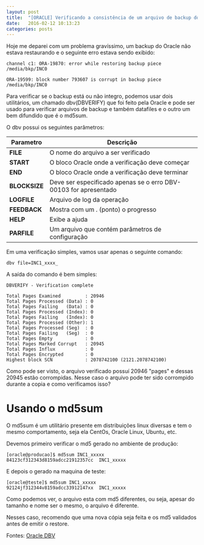 ```yaml
---
layout: post
title:  "[ORACLE] Verificando a consistência de um arquivo de backup do RMAN"
date:   2016-02-12 10:13:23 
categories: posts
---
```


Hoje me deparei com um problema gravíssimo, um backup do Oracle não estava restaurando e o seguinte erro estava sendo exibido:

```shell
channel c1: ORA-19870: error while restoring backup piece /media/bkp/INC0

ORA-19599: block number 793607 is corrupt in backup piece /media/bkp/INC0
```

Para verificar se o backup está ou não integro, podemos usar dois utilitários, um chamado dbv(DBVERIFY) que foi feito pela Oracle e pode ser usado para verificar arquivos de backup e também datafiles e o outro um bem difundido que é o md5sum.

O dbv possui os seguintes parâmetros: 

|  Parametro | Descrição  |
| ------------ | ------------ |
|  **FILE**  |   O nome do arquivo a ser verificado |
|  **START** | O bloco Oracle onde a verificação deve começar  |
|  **END** |  O bloco Oracle onde a verificação deve terminar |
|  **BLOCKSIZE** | Deve ser especificado apenas se o erro DBV-00103 for apresentado  |
|  **LOGFILE** |  Arquivo de log da operação  |
|  **FEEDBACK** | Mostra com um . (ponto) o progresso  |
|  **HELP** |  Exibe a ajuda |
|  **PARFILE** | Um arquivo que contém parâmetros de configuração   |

Em uma verificação simples, vamos usar apenas o seguinte comando:

`dbv file=INC1_xxxx_ `

A saída do comando é bem simples:

```shell
DBVERIFY - Verification complete

Total Pages Examined         : 20946
Total Pages Processed (Data) : 0
Total Pages Failing   (Data) : 0
Total Pages Processed (Index): 0
Total Pages Failing   (Index): 0
Total Pages Processed (Other): 1
Total Pages Processed (Seg)  : 0
Total Pages Failing   (Seg)  : 0
Total Pages Empty            : 0
Total Pages Marked Corrupt   : 20945
Total Pages Influx           : 0
Total Pages Encrypted        : 0
Highest block SCN            : 2078742100 (2121.2078742100)
```

Como pode ser visto, o arquivo verificado possuí 20946 "pages" e dessas 20945 estão corrompidas.
Nesse caso o arquivo pode ter sido corrompido durante a copia e como verificamos isso? 

# Usando o md5sum

O md5sum é um utilitário presente em distribuições linux diversas e tem o mesmo comportamento, seja ela CentOs, Oracle Linux, Ubuntu, etc.

Devemos primeiro verificar o md5 gerado no ambiente de produção:

```shell
[oracle@producao]$ md5sum INC1_xxxxx
84123cf312343d8159adcc21912357cc  INC1_xxxxx
```

E depois o gerado na maquina de teste:

```shell
[oracle@teste]$ md5sum INC1_xxxxx
92124jf312344v8159adcc33912147xx  INC1_xxxxx
```

Como podemos ver, o arquivo esta com md5 diferentes, ou seja, apesar do tamanho e nome ser o mesmo, o arquivo é diferente.

Nesses caso, recomendo que uma nova cópia seja feita e os md5 validados antes de emitir o restore.


Fontes: 
[Oracle DBV ](https://docs.oracle.com/cd/B10501_01/server.920/a96652/ch13.htm "Oracle DBV ")
